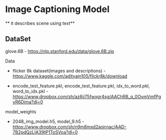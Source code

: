 # Image Captioning Model

** it describes scene using text**

## DataSet

glove.6B - https://nlp.stanford.edu/data/glove.6B.zip

Data

  - flicker 8k dataset(images and descriptions) - https://www.kaggle.com/adityajn105/flickr8k/download
  
  - encode_test_feature.pkl, encode_test_feature.pkl, idx_to_word.pkl, word_to_idx.pkl - https://www.dropbox.com/sh/az6ii75fwxgr4sg/AAChRB_q_0OvmVmfPgyR6Dima?dl=0
  

model_weights

  - 2048_img_model.h5, model_9.h5 - https://www.dropbox.com/sh/n9m8mxd2aojrnac/AAD-7B2pdQzLIA39tP1ToSVoa?dl=0
  

